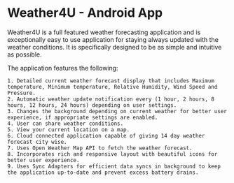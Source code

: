 # Weather4U - Android App
Weather4U is a full featured weather forecasting application and is exceptionally easy to use application for staying always updated with the weather conditions. It is specifically designed to be as simple and intuitive as possible.

The application features the following:


	1. Detailed current weather forecast display that includes Maximum temperature, Minimum temperature, Relative Humidity, Wind Speed and Pressure.
	2. Automatic weather update notification every (1 hour, 2 hours, 8 hours, 12 hours, 24 hours) depending on user settings.
	3. Changes the background depending on current weather for better user experience, if appropriate settings are enabled.
	4. User can share weather conditions.
	5. View your current location on a map.
	6. Cloud connected application capable of giving 14 day weather forecast city wise.
	7. Uses Open Weather Map API to fetch the weather forecast.
	8. Incorporates rich and responsive layout with beautiful icons for better user experience.
	9. Uses Sync Adapters for efficient data syncs in background to keep the application up-to-date and prevent excess battery drains.
